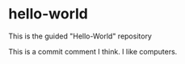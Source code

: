 # hello-world
This is the guided "Hello-World" repository

This is a commit comment I think. I like computers.
